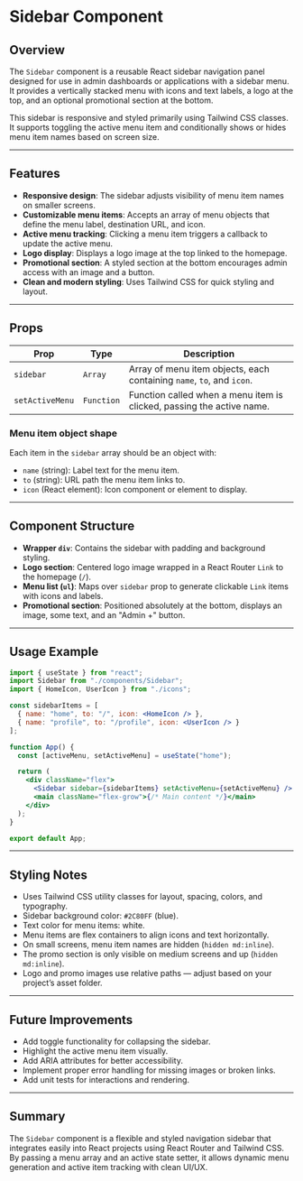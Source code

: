 # Sidebar Component

## Overview

The `Sidebar` component is a reusable React sidebar navigation panel designed for use in admin dashboards or applications with a sidebar menu. It provides a vertically stacked menu with icons and text labels, a logo at the top, and an optional promotional section at the bottom.

This sidebar is responsive and styled primarily using Tailwind CSS classes. It supports toggling the active menu item and conditionally shows or hides menu item names based on screen size.

---

## Features

- **Responsive design**: The sidebar adjusts visibility of menu item names on smaller screens.
- **Customizable menu items**: Accepts an array of menu objects that define the menu label, destination URL, and icon.
- **Active menu tracking**: Clicking a menu item triggers a callback to update the active menu.
- **Logo display**: Displays a logo image at the top linked to the homepage.
- **Promotional section**: A styled section at the bottom encourages admin access with an image and a button.
- **Clean and modern styling**: Uses Tailwind CSS for quick styling and layout.

---

## Props

| Prop            | Type       | Description                                                           |
| --------------- | ---------- | --------------------------------------------------------------------- |
| `sidebar`       | `Array`    | Array of menu item objects, each containing `name`, `to`, and `icon`. |
| `setActiveMenu` | `Function` | Function called when a menu item is clicked, passing the active name. |

### Menu item object shape

Each item in the `sidebar` array should be an object with:

- `name` (string): Label text for the menu item.
- `to` (string): URL path the menu item links to.
- `icon` (React element): Icon component or element to display.

---

## Component Structure

- **Wrapper `div`**: Contains the sidebar with padding and background styling.
- **Logo section**: Centered logo image wrapped in a React Router `Link` to the homepage (`/`).
- **Menu list (`ul`)**: Maps over `sidebar` prop to generate clickable `Link` items with icons and labels.
- **Promotional section**: Positioned absolutely at the bottom, displays an image, some text, and an "Admin +" button.

---

## Usage Example

```jsx
import { useState } from "react";
import Sidebar from "./components/Sidebar";
import { HomeIcon, UserIcon } from "./icons";

const sidebarItems = [
  { name: "home", to: "/", icon: <HomeIcon /> },
  { name: "profile", to: "/profile", icon: <UserIcon /> }
];

function App() {
  const [activeMenu, setActiveMenu] = useState("home");

  return (
    <div className="flex">
      <Sidebar sidebar={sidebarItems} setActiveMenu={setActiveMenu} />
      <main className="flex-grow">{/* Main content */}</main>
    </div>
  );
}

export default App;
```

---

## Styling Notes

- Uses Tailwind CSS utility classes for layout, spacing, colors, and typography.
- Sidebar background color: `#2C80FF` (blue).
- Text color for menu items: white.
- Menu items are flex containers to align icons and text horizontally.
- On small screens, menu item names are hidden (`hidden md:inline`).
- The promo section is only visible on medium screens and up (`hidden md:inline`).
- Logo and promo images use relative paths — adjust based on your project’s asset folder.

---

## Future Improvements

- Add toggle functionality for collapsing the sidebar.
- Highlight the active menu item visually.
- Add ARIA attributes for better accessibility.
- Implement proper error handling for missing images or broken links.
- Add unit tests for interactions and rendering.

---

## Summary

The `Sidebar` component is a flexible and styled navigation sidebar that integrates easily into React projects using React Router and Tailwind CSS. By passing a menu array and an active state setter, it allows dynamic menu generation and active item tracking with clean UI/UX.
